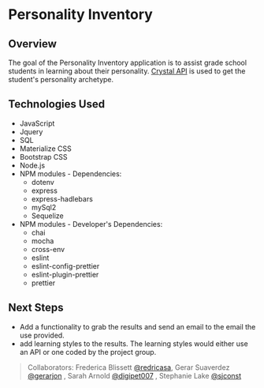 # Personality Inventory
## Overview
The goal of the Personality Inventory application is to assist grade school students in learning about their personality. [Crystal API](https://docs.crystalknows.com/) is used to get the student's personality archetype. 
## Technologies Used
- JavaScript
- Jquery
- SQL
- Materialize CSS
- Bootstrap CSS
- Node.js
- NPM modules - Dependencies: 
    - dotenv
    - express
    - express-hadlebars
    - mySql2
    - Sequelize
- NPM modules - Developer's Dependencies:
    - chai
    - mocha
    - cross-env
    - eslint
    - eslint-config-prettier
    - eslint-plugin-prettier
    - prettier
## Next Steps
- Add a functionality to grab the results and send an email to the email the use provided.  
- add learning styles to the results. The learning styles would either use an API or one coded by the project group.

> Collaborators: Frederica Blissett [@redricasa](https://github.com/redricasa), Gerar Suaverdez [@gerarjon](https://github.com/gerarjon) , Sarah Arnold [@digipet007](https://github.com/digipet007) , Stephanie Lake [@sjconst](https://github.com/sjconst)
